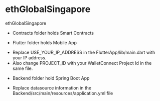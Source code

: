 # ethGlobalSingapore
ethGlobalSingapore

* Contracts folder holds Smart Contracts

* Flutter folder holds Mobile App
-  Replace USE_YOUR_IP_ADDRESS in the FlutterApp/lib/main.dart with your IP address.
-  Also change PROJECT_ID with your WalletConnect Project Id in the same file.

* Backend folder hold Spring Boot App
-  Replace datasource information in the Backend/src/main/resources/application.yml file
